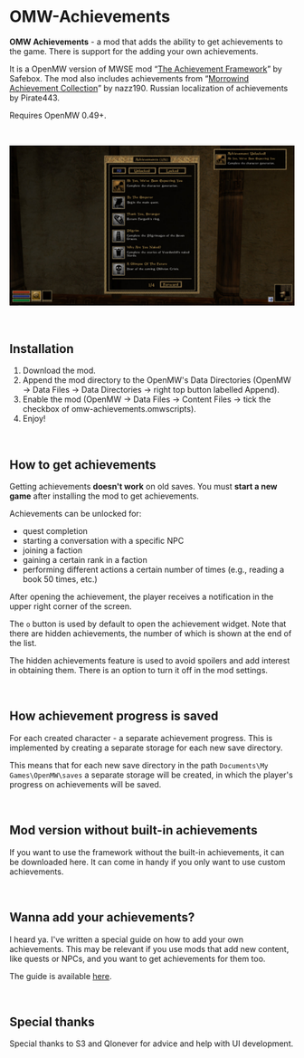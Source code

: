 # OMW-Achievements

**OMW Achievements** - a mod that adds the ability to get achievements to the game. There is support for the adding your own achievements. 

It is a OpenMW version of MWSE mod “[The Achievement Framework](https://www.nexusmods.com/morrowind/mods/51081)” by Safebox. The mod also includes achievements from “[Morrowind Achievement Collection](https://www.nexusmods.com/morrowind/mods/53617)” by nazz190. Russian localization of achievements by Pirate443.

Requires OpenMW 0.49+.

<br>

![Example](docs/img/2.jpg)

<br>

## Installation

1. Download the mod.
2. Append the mod directory to the OpenMW's Data Directories (OpenMW -> Data Files -> Data Directories -> right top button labelled Append).
3. Enable the mod (OpenMW -> Data Files -> Content Files -> tick the checkbox of omw-achievements.omwscripts).
4. Enjoy!

<br>

## How to get achievements

Getting achievements **doesn't work** on old saves. You must **start a new game** after installing the mod to get achievements.

Achievements can be unlocked for: 
- quest completion
- starting a conversation with a specific NPC
- joining a faction
- gaining a certain rank in a faction
- performing different actions a certain number of times (e.g., reading a book 50 times, etc.)

After opening the achievement, the player receives a notification in the upper right corner of the screen.

The `o` button is used by default to open the achievement widget. Note that there are hidden achievements, the number of which is shown at the end of the list.

The hidden achievements feature is used to avoid spoilers and add interest in obtaining them. There is an option to turn it off in the mod settings.

<br>

## How achievement progress is saved

For each created character - a separate achievement progress. This is implemented by creating a separate storage for each new save directory.

This means that for each new save directory in the path `Documents\My Games\OpenMW\saves` a separate storage will be created, in which the player's progress on achievements will be saved.

<br>

## Mod version without built-in achievements

If you want to use the framework without the built-in achievements, it can be downloaded here. It can come in handy if you only want to use custom achievements.

<br>

## Wanna add your achievements?

I heard ya. I've written a special guide on how to add your own achievements. This may be relevant if you use mods that add new content, like quests or NPCs, and you want to get achievements for them too.

The guide is available [here](https://github.com/caz1que/OMW-Achievements/blob/main/docs/your-achievements.md).

<br>

## Special thanks

Special thanks to S3 and Qlonever for advice and help with UI development.
